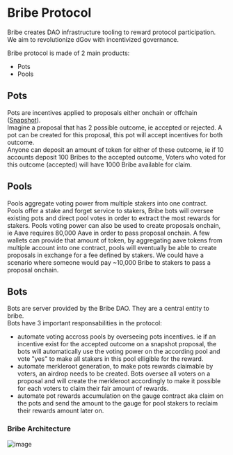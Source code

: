 # Bribe Protocol

Bribe creates DAO infrastructure tooling to reward protocol participation. We aim to revolutionize dGov with incentivized governance.

Bribe protocol is made of 2 main products:

- Pots
- Pools

## Pots

Pots are incentives applied to proposals either onchain or offchain ([Snapshot](https://snapshot.org)).  
Imagine a proposal that has 2 possible outcome, ie accepted or rejected. A pot can be created for this proposal, this pot will accept incentives for both outcome.  
Anyone can deposit an amount of token for either of these outcome, ie if 10 accounts deposit 100 Bribes to the accepted outcome, Voters who voted for this outcome (accepted) will have 1000 Bribe available for claim.

## Pools

Pools aggregate voting power from multiple stakers into one contract.  
Pools offer a stake and forget service to stakers, Bribe bots will oversee existing pots and direct pool votes in order to extract the most rewards for stakers.
Pools voting power can also be used to create proposals onchain, ie Aave requires 80,000 Aave in order to pass proposal onchain. A few wallets can provide that amount of token, by aggregating aave tokens from multiple account into one contract, pools will eventually be able to create proposals in exchange for a fee defined by stakers. We could have a scenario where someone would pay ~10,000 Bribe to stakers to pass a proposal onchain.

## Bots

Bots are server provided by the Bribe DAO. They are a central entity to bribe.  
Bots have 3 important responsabilities in the protocol:

- automate voting accross pools by overseeing pots incentives. ie if an incentive exist for the accepted outcome on a snapshot proposal, the bots will automatically use the voting power on the according pool and vote "yes" to make all stakers in this pool elligible for the reward.
- automate merkleroot generation, to make pots rewards claimable by voters, an airdrop needs to be created. Bots oversee all voters on a proposal and will create the merkleroot accordingly to make it possible for each voters to claim their fair amount of rewards.
- automate pot rewards accumulation on the gauge contract aka claim on the pots and send the amount to the gauge for pool stakers to reclaim their rewards amount later on.

### Bribe Architecture

![image](https://raw.githubusercontent.com/bribeprotocol/bribe-v2/main/docs/images/Pool.png?token=GHSAT0AAAAAABOWRQDXSEJEJRZ7J62PYZTMYSOY7ZA)
